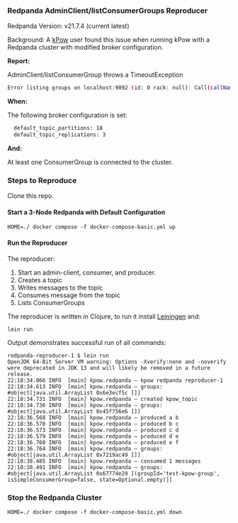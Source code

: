 ### Redpanda AdminClient/listConsumerGroups Reproducer

Redpanda Version: v21.7.4 (current latest)

Background: A [kPow](https://kpow.io) user found this issue when running kPow with a Redpanda cluster with modified broker configuration.

 **Report:**

 AdminClient/listConsumerGroup throws a TimeoutException
 
 ```bash
 Error listing groups on localhost:9092 (id: 0 rack: null): Call(callName=listConsumerGroups, deadlineMs=1626870066072, tries=570, nextAllowedTryMs=1626870066173) timed out at 1626870066073 after 570 attempt(s)
 ```
 
 **When:**
 
 The following broker configuration is set:

 ```bash
   default_topic_partitions: 18
   default_topic_replications: 3
 ``` 
 
 **And:**
 
 At least one ConsumerGroup is connected to the cluster.

### Steps to Reproduce

Clone this repo.

#### Start a 3-Node Redpanda with Default Configuration

```
HOME=./ docker compose -f docker-compose-basic.yml up
```

#### Run the Reproducer

The reproducer:

1. Start an admin-client, consumer, and producer.
2. Creates a topic
3. Writes messages to the topic
4. Consumes message from the topic
5. Lists ConsumerGroups

The reproducer is written in Clojure, to run it install [Leiningen](https://leiningen.org/) and:

```
lein run
```

Output demonstrates successful run of all commands:

```
redpanda-reproducer-1 $ lein run                                                                                                                                 
OpenJDK 64-Bit Server VM warning: Options -Xverify:none and -noverify were deprecated in JDK 13 and will likely be removed in a future release.
22:18:34.066 INFO  [main] kpow.redpanda – kpow redpanda reproducer-1
22:18:34.613 INFO  [main] kpow.redpanda – groups: #object[java.util.ArrayList 0x6e3ecf5c []]
22:18:34.731 INFO  [main] kpow.redpanda – created kpow_topic
22:18:34.736 INFO  [main] kpow.redpanda – groups: #object[java.util.ArrayList 0x45f756e6 []]
22:18:36.568 INFO  [main] kpow.redpanda – produced a b
22:18:36.570 INFO  [main] kpow.redpanda – produced b c
22:18:36.573 INFO  [main] kpow.redpanda – produced c d
22:18:36.579 INFO  [main] kpow.redpanda – produced d e
22:18:36.760 INFO  [main] kpow.redpanda – produced e f
22:18:36.764 INFO  [main] kpow.redpanda – groups: #object[java.util.ArrayList 0x7219ac49 []]
22:18:38.485 INFO  [main] kpow.redpanda – consumed 1 messages
22:18:38.491 INFO  [main] kpow.redpanda – groups: #object[java.util.ArrayList 0x67774e29 [(groupId='test-kpow-group', isSimpleConsumerGroup=false, state=Optional.empty)]]
```

### Stop the Redpanda Cluster

```
HOME=./ docker compose -f docker-compose-basic.yml down
```

